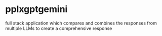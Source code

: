 # pplxgptgemini
full stack application which compares and combines the responses from multiple LLMs to create a comprehensive response
